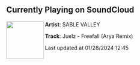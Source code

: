 ## Currently Playing on SoundCloud

[<img align="left" width="100" src="https://i1.sndcdn.com/artworks-5zcSZVriDzaOWxsS-RmlZ2Q-t500x500.jpg">](https://soundcloud.com/sablevalley/freefall-arya-remix)

**Artist**: SABLE VALLEY 

**Track**: Juelz - Freefall (Arya Remix)

Last updated at 01/28/2024 12:45
